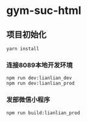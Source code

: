 # gym-suc-html

## 项目初始化
```
yarn install
```

### 连接8089本地开发环境
```
npm run dev:lianlian_dev
npm run dev:lianlian_prod
```

### 发部微信小程序
```
npm run build:lianlian_prod
```

